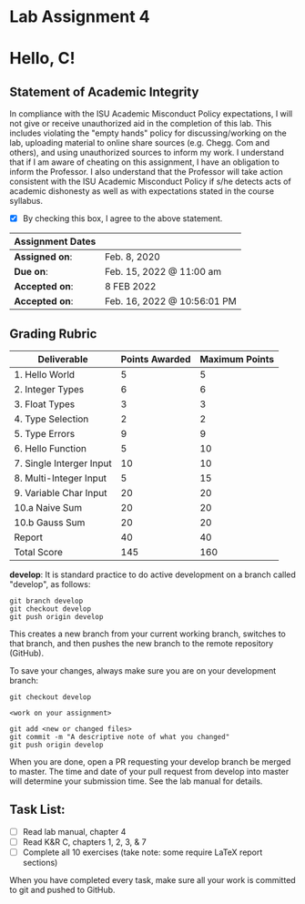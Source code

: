 # Lab Assignment 4
# Hello, C!

## Statement of Academic Integrity

In compliance with the ISU Academic Misconduct Policy expectations, I will not give or receive unauthorized aid in the completion of this lab.  This includes violating the "empty hands" policy for discussing/working on the lab, uploading material to online share sources (e.g. Chegg. Com and others), and using unauthorized sources to inform my work. I understand that if I am aware of cheating on this assignment, I have an obligation to inform the Professor. I also understand that the Professor will take action consistent with the ISU Academic Misconduct Policy if s/he detects acts of academic dishonesty as well as with expectations stated in the course syllabus.

- [X] By checking this box, I agree to the above statement.

| Assignment Dates | |
| --- | --- |
|**Assigned on**: | Feb. 8, 2020 |
|**Due on**: | Feb. 15, 2022 @ 11:00 am |
|**Accepted on**: | 8 FEB 2022 |
|**Accepted on**: | Feb. 16, 2022 @ 10:56:01 PM |


## Grading Rubric

|Deliverable | Points Awarded | Maximum Points |
|---|---|---|
| 1. Hello World | 5 | 5 |
| 2. Integer Types | 6 | 6 |
| 3. Float Types | 3 | 3 |
| 4. Type Selection | 2 | 2 |
| 5. Type Errors | 9 | 9 |
| 6. Hello Function | 5 | 10 |
| 7. Single Interger Input | 10 | 10 |
| 8. Multi-Integer Input | 5 | 15 |
| 9. Variable Char Input | 20 | 20 |
| 10.a Naive Sum | 20 | 20 |
| 10.b Gauss Sum | 20 | 20 |
| Report | 40 | 40 |
| Total Score | 145 | 160 |**Always create a branch as a first step!** Creating a branch is one of the most essential best practices for working in a repository. It lets you easily collaborate with larger groups, organize your work, and work in isolation.

**develop**: It is standard practice to do active development on a branch called "develop", as follows:

    git branch develop
    git checkout develop
    git push origin develop

This creates a new branch from your current working branch, switches to that branch, and then pushes the new branch to the remote repository (GitHub).

To save your changes, always make sure you are on your development branch:

    git checkout develop

    <work on your assignment>

    git add <new or changed files>
    git commit -m "A descriptive note of what you changed"
    git push origin develop

When you are done, open a PR requesting your develop branch be merged to master.
The time and date of your pull request from develop into master will determine your submission time. See the lab manual for details.


## Task List:
- [ ] Read lab manual, chapter 4
- [ ] Read K&R C, chapters 1, 2, 3, & 7
- [ ] Complete all 10 exercises (take note: some require LaTeX report sections)

When you have completed every task, make sure all your work is committed to git and pushed to GitHub.
